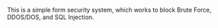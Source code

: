 This is a simple form security system, which works to block Brute Force, DDOS/DOS, and SQL Injection.
